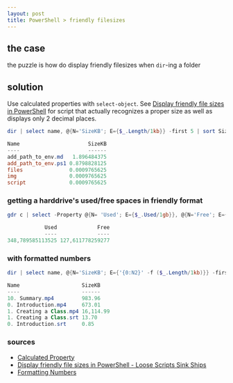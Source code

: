 ```yaml
---
layout: post
title: PowerShell > friendly filesizes
---
```


## the case	
the puzzle is how do display friendly filesizes when `dir`-ing a folder

## solution
Use calculated properties with `select-object`. See [Display friendly file sizes in PowerShell](https://martin77s.wordpress.com/2017/05/20/display-friendly-file-sizes-in-powershell/) for script that actually recognizes a proper size as well as displays only 2 decimal places. 

```powershell
dir | select name, @{N='SizeKB'; E={$_.Length/1kb}} -first 5 | sort SizeKB -Descending 

Name                      SizeKB
----                      ------
add_path_to_env.md   1.896484375
add_path_to_env.ps1 0.8798828125
files               0.0009765625
img                 0.0009765625
script              0.0009765625
```

### getting a harddrive's used/free spaces in friendly format 

```powershell
gdr c | select -Property @{N= 'Used'; E={$_.Used/1gb}}, @{N='Free'; E={$_.Free/1GB}}

            Used             Free
            ----             ----
348,789585113525 127,611778259277

```  

### with formatted numbers 

```powershell
dir | select name, @{N='SizeKB'; E={'{0:N2}' -f ($_.Length/1kb)}} -first 5 

Name                    SizeKB
----                    ------
10. Summary.mp4         983.96
0. Introduction.mp4     673.01
1. Creating a Class.mp4 16,114.99
1. Creating a Class.srt 13.70
0. Introduction.srt     0.85
```

### sources
* [Calculated Property](https://docs.microsoft.com/en-us/previous-versions/windows/it-pro/windows-powershell-1.0/ff730948(v=technet.10)?redirectedfrom=MSDN)
* [Display friendly file sizes in PowerShell - Loose Scripts Sink Ships](https://martin77s.wordpress.com/2017/05/20/display-friendly-file-sizes-in-powershell/)
* [Formatting Numbers](https://docs.microsoft.com/en-us/previous-versions/windows/it-pro/windows-powershell-1.0/ee692795%28v%3dtechnet.10%29)